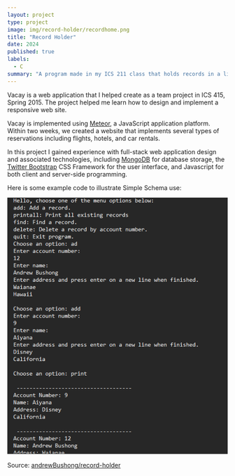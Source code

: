 ```yaml
---
layout: project
type: project
image: img/record-holder/recordhome.png
title: "Record Holder"
date: 2024
published: true
labels:
  - C
summary: "A program made in my ICS 211 class that holds records in a linked list and has features for modifying the list."
---
```





Vacay is a web application that I helped create as a team project in ICS 415, Spring 2015. The project helped me learn how to design and implement a responsive web site.

Vacay is implemented using [Meteor](http://meteor.com), a JavaScript application platform. Within two weeks, we created a website that implements several types of reservations including flights, hotels, and car rentals.

In this project I gained experience with full-stack web application design and associated technologies, including [MongoDB](http://mongodb.com) for database storage, the [Twitter Bootstrap](http://getbootstrap.com/) CSS Framework for the user interface, and Javascript for both client and server-side programming. 

Here is some example code to illustrate Simple Schema use:

<img class="img-fluid" src="../img/record-holder/active.png">

 
Source: <a href="https://github.com/andrewBushong/record-holder">andrewBushong/record-holder</a>

